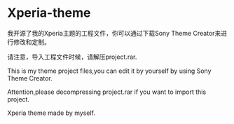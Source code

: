 # Xperia-theme

我开源了我的Xperia主题的工程文件，你可以通过下载Sony Theme Creator来进行修改和定制。

请注意，导入工程文件时候，请解压project.rar.

This is my theme project files,you can edit it by yourself by using Sony Theme Creator.

Attention,please decompressing project.rar if you want to import this project.

Xperia theme made by myself.
